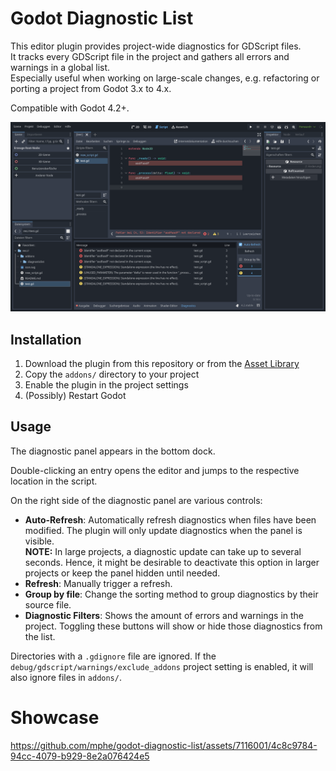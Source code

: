 # Godot Diagnostic List

This editor plugin provides project-wide diagnostics for GDScript files.<br/>
It tracks every GDScript file in the project and gathers all errors and warnings in a global list.<br/>
Especially useful when working on large-scale changes, e.g. refactoring or porting a project from Godot 3.x to 4.x.

Compatible with Godot 4.2+.

![Screenshot](img/screenshot.png)


## Installation

1. Download the plugin from this repository or from the [Asset Library](https://godotengine.org/asset-library/asset/2482)
2. Copy the `addons/` directory to your project
3. Enable the plugin in the project settings
4. (Possibly) Restart Godot

## Usage

The diagnostic panel appears in the bottom dock.

Double-clicking an entry opens the editor and jumps to the respective location in the script.

On the right side of the diagnostic panel are various controls:

- **Auto-Refresh**: Automatically refresh diagnostics when files have been modified. The plugin will only update diagnostics when the panel is visible.<br/>
  **NOTE:** In large projects, a diagnostic update can take up to several seconds. Hence, it might be desirable to deactivate this option in larger projects or keep the panel hidden until needed.
- **Refresh**: Manually trigger a refresh.
- **Group by file**: Change the sorting method to group diagnostics by their source file.
- **Diagnostic Filters**: Shows the amount of errors and warnings in the project.
  Toggling these buttons will show or hide those diagnostics from the list.


Directories with a `.gdignore` file are ignored.
If the `debug/gdscript/warnings/exclude_addons` project setting is enabled, it will also ignore files in `addons/`.


# Showcase

https://github.com/mphe/godot-diagnostic-list/assets/7116001/4c8c9784-94cc-4079-b929-8e2a076424e5

